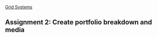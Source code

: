 [Grid Systems](http://owenroberts.github.io/mmp350/week2/index.html)  

<h2>Assignment 2: Create portfolio breakdown and media</h2>
